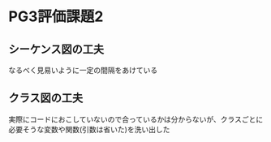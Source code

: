 # PG3評価課題2
## シーケンス図の工夫  
なるべく見易いように一定の間隔をあけている
## クラス図の工夫  
実際にコードにおこしていないので合っているかは分からないが、クラスごとに必要そうな変数や関数(引数は省いた)を洗い出した